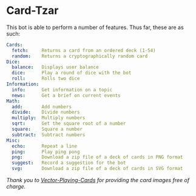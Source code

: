 # Card-Tzar
This bot is able to perform a number of features.  Thus far, these are as such:
```yaml
Cards:
  fetch:     Returns a card from an ordered deck (1-54)
  random:    Returns a cryptographically random card
Dice:
  balance:   Displays user balance
  dice:      Play a round of dice with the bot 
  roll:      Rolls two dice
Information:
  info:      Get information on a topic
  news:      Get a brief on current events
Math:
  add:       Add numbers
  divide:    Divide numbers
  multiply:  Multiply numbers
  sqrt:      Get the square root of a number
  square:    Square a number
  subtract:  Subtract numbers
Misc:
  echo:      Repeat a line
  ping:      Play ping pong
  png:       Download a zip file of a deck of cards in PNG format
  suggest:   Record a suggestion for the bot
  svg:       Download a zip file of a deck of cards in SVG format
```
*Thank you to [Vector-Playing-Cards](https://code.google.com/archive/p/vector-playing-cards) for providing the card images free of charge.*
